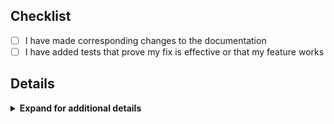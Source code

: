 <!-- markdownlint-disable first-line-heading -->

## Checklist

- [ ] I have made corresponding changes to the documentation
- [ ] I have added tests that prove my fix is effective or that my feature works

## Details

<!-- Change details -->

<!-- Additional details -->
<details>
<summary><strong>Expand for additional details</strong></summary>

## Related issues

<!--
A link to any related issues or bugs that the pull request
addresses, connecting the code's context with the problem it
solves.
-->

## Screenshots

<!--
If the changes are visual, including screenshots or GIFs can
help reviewers understand them more easily.
-->

## Testing instructions

<!--
Instructions on how to test the changes made in the pull
request, helping reviewers validate the code.
-->

</details>
<!-- End of Additional details -->
